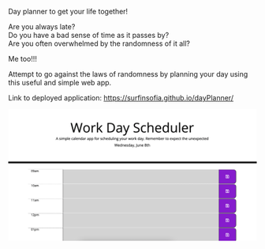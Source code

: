 Day planner to get your life together!

Are you always late? <br/>
Do you have a bad sense of time as it passes by?<br/>
Are you often overwhelmed by the randomness of it all?<br/>

Me too!!!

Attempt to go against the laws of randomness by planning your day using this useful and simple web app.


Link to deployed application:
https://surfinsofia.github.io/dayPlanner/

![screenshot](./assets/screenshot.png)